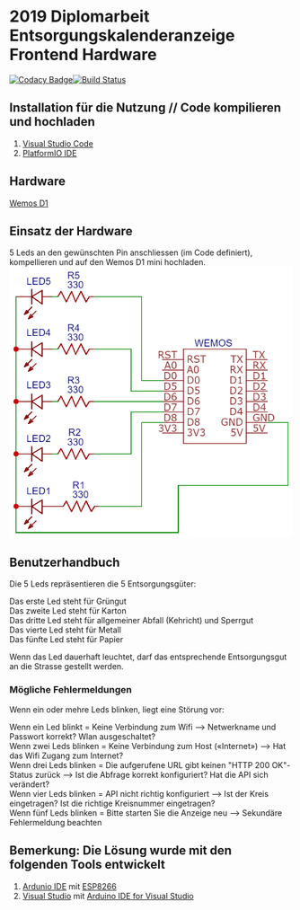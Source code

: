 # 2019 Diplomarbeit Entsorgungskalenderanzeige Frontend Hardware

[![Codacy Badge](https://api.codacy.com/project/badge/Grade/48996164b9b44c15b973e77259bd9aa2)](https://app.codacy.com/app/christianpetri/2019_Diplomarbeit_Entsorgungskalenderanzeige_Hardware?utm_source=github.com&utm_medium=referral&utm_content=christianpetri/2019_Diplomarbeit_Entsorgungskalenderanzeige_Hardware&utm_campaign=Badge_Grade_Settings)[![Build Status](https://travis-ci.com/christianpetri/2019_Diplomarbeit_Entsorgungskalenderanzeige_Frontend.svg?branch=master)](https://travis-ci.com/christianpetri/2019_Diplomarbeit_Entsorgungskalenderanzeige_Frontend)

## Installation für die Nutzung // Code kompilieren und hochladen
1.  [Visual Studio Code](https://code.visualstudio.com/)
2.  [PlatformIO IDE](https://platformio.org/platformio-ide)

## Hardware
[Wemos D1](https://wiki.wemos.cc/products:d1:d1_mini)  

## Einsatz der Hardware

5 Leds an den gewünschten Pin anschliessen (im Code definiert), kompellieren und auf den Wemos D1 mini hochladen.
![Schaltplan](bilder/schaltplan.png)

## Benutzerhandbuch

Die 5 Leds repräsentieren die 5 Entsorgungsgüter:

Das erste Led steht für Grüngut  
Das zweite Led steht für Karton  
Das dritte Led steht für allgemeiner Abfall (Kehricht) und Sperrgut  
Das vierte Led steht für Metall  
Das fünfte Led steht für Papier  

Wenn das Led dauerhaft leuchtet, darf das entsprechende Entsorgungsgut an die Strasse gestellt werden.

### Mögliche Fehlermeldungen

Wenn ein oder mehre Leds blinken, liegt eine Störung vor:

Wenn ein Led blinkt = Keine Verbindung zum Wifi --> Netwerkname und Passwort korrekt?  Wlan ausgeschaltet?  
Wenn zwei Leds blinken = Keine Verbindung zum Host («Internet») --> Hat das Wifi Zugang zum Internet?  
Wenn drei Leds blinken = Die aufgerufene URL gibt keinen "HTTP 200 OK"-Status zurück --> Ist die Abfrage korrekt konfiguriert? Hat die API sich verändert?  
Wenn vier Leds blinken = API nicht richtig konfiguriert --> Ist der Kreis eingetragen? Ist die richtige Kreisnummer eingetragen?  
Wenn fünf Leds blinken = Bitte starten Sie die Anzeige neu --> Sekundäre Fehlermeldung beachten    

## Bemerkung: Die Lösung wurde mit den folgenden Tools entwickelt
1.  [Ardunio IDE](https://www.arduino.cc/en/main/software) mit [ESP8266](https://github.com/esp8266/Arduino)  
2.  [Visual Studio](https://visualstudio.microsoft.com/de/downloads/) mit [Arduino IDE for Visual Studio](https://marketplace.visualstudio.com/items?itemName=VisualMicro.ArduinoIDEforVisualStudio)
